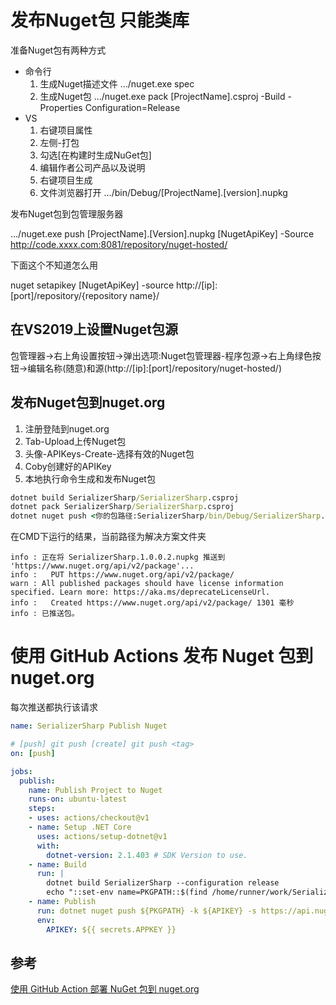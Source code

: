 # 发布Nuget包 只能类库

准备Nuget包有两种方式

- 命令行
  1. 生成Nuget描述文件 .../nuget.exe spec
  2. 生成Nuget包 .../nuget.exe pack [ProjectName].csproj -Build -Properties Configuration=Release
- VS
  1. 右键项目属性
  2. 左侧-打包
  3. 勾选[在构建时生成NuGet包]
  4. 编辑作者公司产品以及说明
  5. 右键项目生成
  6. 文件浏览器打开 .../bin/Debug/[ProjectName].[version].nupkg

发布Nuget包到包管理服务器

.../nuget.exe push [ProjectName].[Version].nupkg [NugetApiKey] -Source http://code.xxxx.com:8081/repository/nuget-hosted/

下面这个不知道怎么用

nuget setapikey [NugetApiKey] -source http://[ip]:[port]/repository/{repository name}/

## 在VS2019上设置Nuget包源

包管理器->右上角设置按钮->弹出选项:Nuget包管理器-程序包源->右上角绿色按钮->编辑名称(随意)和源(http://[ip]:[port]/repository/nuget-hosted/)

## 发布Nuget包到nuget.org

1. 注册登陆到nuget.org
2. Tab-Upload上传Nuget包
3. 头像-APIKeys-Create-选择有效的Nuget包
4. Coby创建好的APIKey
5. 本地执行命令生成和发布Nuget包
```cmd
dotnet build SerializerSharp/SerializerSharp.csproj
dotnet pack SerializerSharp/SerializerSharp.csproj
dotnet nuget push <你的包路径:SerializerSharp/bin/Debug/SerializerSharp.1.0.0.2.nupkg> -k <你的key:APIKey> -s <需要发布的包源地址:https://api.nuget.org/v3/index.json>
```
在CMD下运行的结果，当前路径为解决方案文件夹
```output
info : 正在将 SerializerSharp.1.0.0.2.nupkg 推送到 'https://www.nuget.org/api/v2/package'...
info :   PUT https://www.nuget.org/api/v2/package/
warn : All published packages should have license information specified. Learn more: https://aka.ms/deprecateLicenseUrl.
info :   Created https://www.nuget.org/api/v2/package/ 1301 毫秒
info : 已推送包。
```

# 使用 GitHub Actions 发布 Nuget 包到 nuget.org

每次推送都执行该请求
```yaml
name: SerializerSharp Publish Nuget

# [push] git push [create] git push <tag>
on: [push]

jobs:
  publish:
    name: Publish Project to Nuget
    runs-on: ubuntu-latest
    steps:
    - uses: actions/checkout@v1
    - name: Setup .NET Core
      uses: actions/setup-dotnet@v1
      with:
        dotnet-version: 2.1.403 # SDK Version to use.
    - name: Build
      run: |
        dotnet build SerializerSharp --configuration release
        echo "::set-env name=PKGPATH::$(find /home/runner/work/SerializerSharp/SerializerSharp/SerializerSharp/bin/release/ -name "*.nupkg")" # https://jasonet.co/posts/new-features-of-github-actions/#passing-data-to-future-steps
    - name: Publish
      run: dotnet nuget push ${PKGPATH} -k ${APIKEY} -s https://api.nuget.org/v3/index.json
      env:
        APIKEY: ${{ secrets.APPKEY }}

```

## 参考

[使用 GitHub Action 部署 NuGet 包到 nuget.org](http://gaufung.com/post/ji-zhu/how-to-use-github-action)

